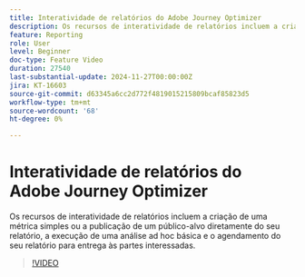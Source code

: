 ```yaml
---
title: Interatividade de relatórios do Adobe Journey Optimizer
description: Os recursos de interatividade de relatórios incluem a criação de uma métrica simples ou a publicação de um público-alvo diretamente do seu relatório, a execução de uma análise ad hoc básica e o agendamento do seu relatório para entrega às partes interessadas.
feature: Reporting
role: User
level: Beginner
doc-type: Feature Video
duration: 27540
last-substantial-update: 2024-11-27T00:00:00Z
jira: KT-16603
source-git-commit: d63345a6cc2d772f4819015215809bcaf85823d5
workflow-type: tm+mt
source-wordcount: '68'
ht-degree: 0%

---
```



# Interatividade de relatórios do Adobe Journey Optimizer

Os recursos de interatividade de relatórios incluem a criação de uma métrica simples ou a publicação de um público-alvo diretamente do seu relatório, a execução de uma análise ad hoc básica e o agendamento do seu relatório para entrega às partes interessadas.

>[!VIDEO](https://video.tv.adobe.com/v/3440615/?learn=on)

